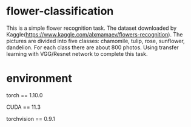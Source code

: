 # flower-classification
This is a simple flower recognition task. The dataset downloaded by Kaggle(https://www.kaggle.com/alxmamaev/flowers-recognition). The pictures are divided into five classes: chamomile, tulip, rose, sunflower, dandelion. For each class there are about 800 photos. Using transfer learning with VGG/Resnet network to complete this task. 

# environment

torch  ==  1.10.0

CUDA  ==  11.3

torchvision  ==  0.9.1
